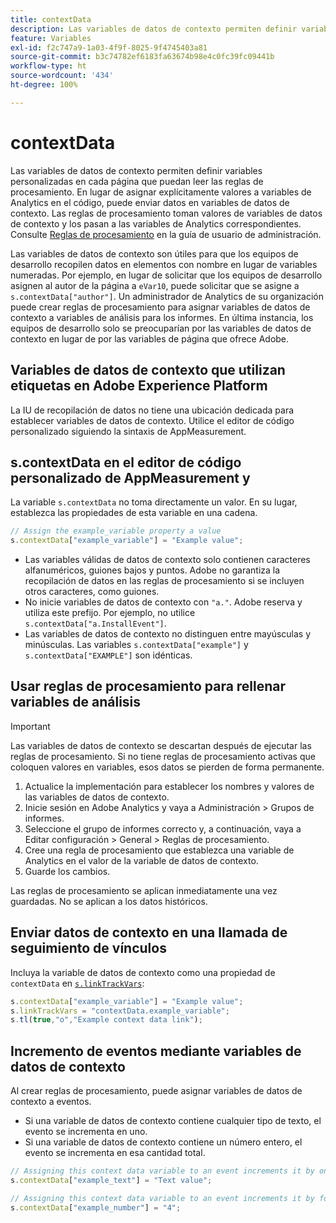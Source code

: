 ```yaml
---
title: contextData
description: Las variables de datos de contexto permiten definir variables personalizadas en cada página que puedan leer las reglas de procesamiento.
feature: Variables
exl-id: f2c747a9-1a03-4f9f-8025-9f4745403a81
source-git-commit: b3c74782ef6183fa63674b98e4c0fc39fc09441b
workflow-type: ht
source-wordcount: '434'
ht-degree: 100%

---
```


# contextData

Las variables de datos de contexto permiten definir variables personalizadas en cada página que puedan leer las reglas de procesamiento. En lugar de asignar explícitamente valores a variables de Analytics en el código, puede enviar datos en variables de datos de contexto. Las reglas de procesamiento toman valores de variables de datos de contexto y los pasan a las variables de Analytics correspondientes. Consulte [Reglas de procesamiento](/help/admin/admin/c-processing-rules/c-processing-rules-configuration/t-processing-rules.md) en la guía de usuario de administración.

Las variables de datos de contexto son útiles para que los equipos de desarrollo recopilen datos en elementos con nombre en lugar de variables numeradas. Por ejemplo, en lugar de solicitar que los equipos de desarrollo asignen al autor de la página a `eVar10`, puede solicitar que se asigne a `s.contextData["author"]`. Un administrador de Analytics de su organización puede crear reglas de procesamiento para asignar variables de datos de contexto a variables de análisis para los informes. En última instancia, los equipos de desarrollo solo se preocuparían por las variables de datos de contexto en lugar de por las variables de página que ofrece Adobe.

## Variables de datos de contexto que utilizan etiquetas en Adobe Experience Platform

La IU de recopilación de datos no tiene una ubicación dedicada para establecer variables de datos de contexto. Utilice el editor de código personalizado siguiendo la sintaxis de AppMeasurement.

## s.contextData en el editor de código personalizado de AppMeasurement y 

La variable `s.contextData` no toma directamente un valor. En su lugar, establezca las propiedades de esta variable en una cadena.

```js
// Assign the example_variable property a value
s.contextData["example_variable"] = "Example value";
```

* Las variables válidas de datos de contexto solo contienen caracteres alfanuméricos, guiones bajos y puntos. Adobe no garantiza la recopilación de datos en las reglas de procesamiento si se incluyen otros caracteres, como guiones.
* No inicie variables de datos de contexto con `"a."`. Adobe reserva y utiliza este prefijo. Por ejemplo, no utilice `s.contextData["a.InstallEvent"]`.
* Las variables de datos de contexto no distinguen entre mayúsculas y minúsculas. Las variables `s.contextData["example"]` y `s.contextData["EXAMPLE"]` son idénticas.

## Usar reglas de procesamiento para rellenar variables de análisis

>[!IMPORTANT]
>
>Las variables de datos de contexto se descartan después de ejecutar las reglas de procesamiento. Si no tiene reglas de procesamiento activas que coloquen valores en variables, esos datos se pierden de forma permanente.

1. Actualice la implementación para establecer los nombres y valores de las variables de datos de contexto.
2. Inicie sesión en Adobe Analytics y vaya a Administración > Grupos de informes.
3. Seleccione el grupo de informes correcto y, a continuación, vaya a Editar configuración > General > Reglas de procesamiento.
4. Cree una regla de procesamiento que establezca una variable de Analytics en el valor de la variable de datos de contexto.
5. Guarde los cambios.

Las reglas de procesamiento se aplican inmediatamente una vez guardadas. No se aplican a los datos históricos.

## Enviar datos de contexto en una llamada de seguimiento de vínculos

Incluya la variable de datos de contexto como una propiedad de `contextData` en [`s.linkTrackVars`](../config-vars/linktrackvars.md):

```js
s.contextData["example_variable"] = "Example value";
s.linkTrackVars = "contextData.example_variable";
s.tl(true,"o","Example context data link");
```

## Incremento de eventos mediante variables de datos de contexto

Al crear reglas de procesamiento, puede asignar variables de datos de contexto a eventos.

* Si una variable de datos de contexto contiene cualquier tipo de texto, el evento se incrementa en uno.
* Si una variable de datos de contexto contiene un número entero, el evento se incrementa en esa cantidad total.

```js
// Assigning this context data variable to an event increments it by one
s.contextData["example_text"] = "Text value";

// Assigning this context data variable to an event increments it by four
s.contextData["example_number"] = "4";
```
